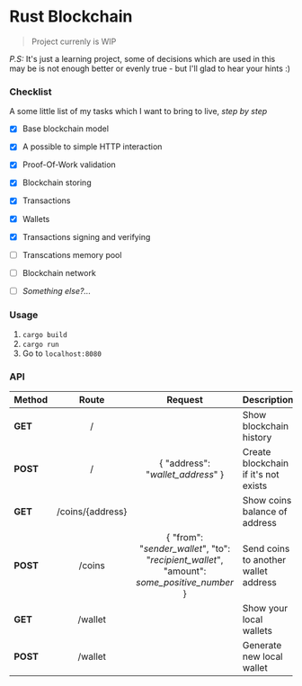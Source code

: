 # Rust Blockchain

> Project currenly is WIP

*P.S:* It's just a learning project, some of decisions which are used in this may be is not enough better or evenly true - but I'll glad to hear your hints :)

### Checklist
A some little list of my tasks which I want to bring to live, *step by step*

- [x] Base blockchain model
- [x] A possible to simple HTTP interaction
- [x] Proof-Of-Work validation
- [x] Blockchain storing
- [x] Transactions
- [x] Wallets
- [x] Transactions signing and verifying
- [ ] Transcations memory pool
- [ ] Blockchain network 
- [ ] *Something else?...*


### Usage
1. `cargo build`
2. `cargo run`
3. Go to `localhost:8080`

### API

| Method | Route | Request | Description |
| ------ |:-------:|:-------:| ----------- |
| **GET** | / | | Show blockchain history |
| **POST** | / | { "address": "*wallet_address*" } | Create blockchain if it's not exists |
| **GET** | /coins/{address} | | Show coins balance of address |
| **POST** | /coins | { "from": "*sender_wallet*", "to": "*recipient_wallet*", "amount": *some_positive_number* } | Send coins to another wallet address |
| **GET** | /wallet | | Show your local wallets |
| **POST** | /wallet | | Generate new local wallet |